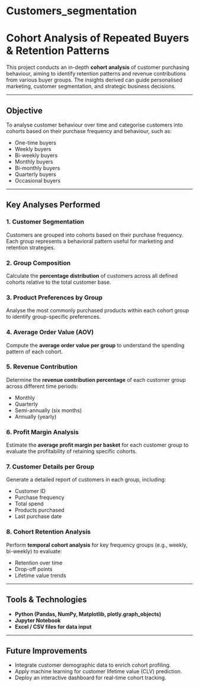 # Customers_segmentation

# Cohort Analysis of Repeated Buyers & Retention Patterns

This project conducts an in-depth **cohort analysis** of customer purchasing behaviour, aiming to identify retention patterns and revenue contributions from various buyer groups. The insights derived can guide personalised marketing, customer segmentation, and strategic business decisions.

---

## Objective

To analyse customer behaviour over time and categorise customers into cohorts based on their purchase frequency and behaviour, such as:

- One-time buyers
- Weekly buyers
- Bi-weekly buyers
- Monthly buyers
- Bi-monthly buyers
- Quarterly buyers
- Occasional buyers

---

## Key Analyses Performed

### 1. **Customer Segmentation**
Customers are grouped into cohorts based on their purchase frequency. Each group represents a behavioral pattern useful for marketing and retention strategies.

### 2. **Group Composition**
Calculate the **percentage distribution** of customers across all defined cohorts relative to the total customer base.

### 3. **Product Preferences by Group**
Analyse the most commonly purchased products within each cohort group to identify group-specific preferences.

### 4. **Average Order Value (AOV)**
Compute the **average order value per group** to understand the spending pattern of each cohort.

### 5. **Revenue Contribution**
Determine the **revenue contribution percentage** of each customer group across different time periods:
- Monthly
- Quarterly
- Semi-annually (six months)
- Annually (yearly)

### 6. **Profit Margin Analysis**
Estimate the **average profit margin per basket** for each customer group to evaluate the profitability of retaining specific cohorts.

### 7. **Customer Details per Group**
Generate a detailed report of customers in each group, including:
- Customer ID
- Purchase frequency
- Total spend
- Products purchased
- Last purchase date

### 8. **Cohort Retention Analysis**
Perform **temporal cohort analysis** for key frequency groups (e.g., weekly, bi-weekly) to evaluate:
- Retention over time
- Drop-off points
- Lifetime value trends

---

## Tools & Technologies

- **Python (Pandas, NumPy, Matplotlib, plotly.graph_objects)**
- **Jupyter Notebook**
- **Excel / CSV files for data input**

---


## Future Improvements

- Integrate customer demographic data to enrich cohort profiling.
- Apply machine learning for customer lifetime value (CLV) prediction.
- Deploy an interactive dashboard for real-time cohort tracking.
